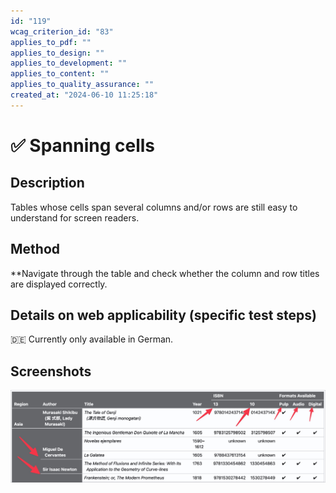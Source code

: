 ```yaml
---
id: "119"
wcag_criterion_id: "83"
applies_to_pdf: ""
applies_to_design: ""
applies_to_development: ""
applies_to_content: ""
applies_to_quality_assurance: ""
created_at: "2024-06-10 11:25:18"
---
```


# ✅ Spanning cells

## Description

Tables whose cells span several columns and/or rows are still easy to understand for screen readers.

## Method

**Navigate through the table and check whether the column and row titles are displayed correctly.

## Details on web applicability (specific test steps)

🇩🇪 Currently only available in German.

## Screenshots

![Komplese Tabelle mit colspan und rowspan](images/komplese-tabelle-mit-colspan-und-rowspan.png)